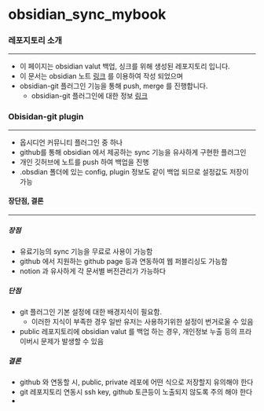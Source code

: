 # obsidian_sync_mybook

### 레포지토리 소개
---
- 이 페이지는 obsidian valut 백업, 싱크를 위해 생성된 레포지토리 입니다.
- 이 문서는 obsidian 노트 [링크](https://obsidian.md/) 를 이용하여 작성 되었으며
- obsidian-git 플러그인 기능을 통해 push, merge 를 진행합니다.
	- obsidian-git 플러그인에 대한 정보 [링크](https://github.com/denolehov/obsidian-git)

### Obisidan-git plugin
---
- 옵시디언 커뮤니티 플러그인 중 하나
- github를 통해 obsidian 에서 제공하는 sync 기능을 유사하게 구현한 플러그인
- 개인 깃허브에 노트를 push 하여 백업을 진행
- .obsdian 폴더에 있는 config, plugin 정보도 같이 백업 되므로 설정값도 저장이 가능

#### 장단점, 결론
--- 
##### 장점
- 유료기능의 sync 기능을 무료로 사용이 가능함
- github 에서 지원하는 github page 등과 연동하여 웹 퍼블리싱도 가능함
- notion 과 유사하게 각 문서별 버전관리가 가능하다

##### 단점
- git 플러그인 기본 설정에 대한 배경지식이 필요함.
	- 이러한 지식이 부족한 경우 일반 유저는 사용하기위한 설정이 번거로울 수 있음
- public 레포지토리에 obsidian valut 를 백업 하는 경우, 개인정보 누출 등의 프라이버시 문제가 발생할 수 있음

#####  결론
- github 와 연동할 시, public, private 레포에 어떤 식으로 저장할지 유의해야 한다
- git 레포지토리 연동시 ssh key, github 토큰등이 노출되지 않도록 주의 해야 한다
- 
